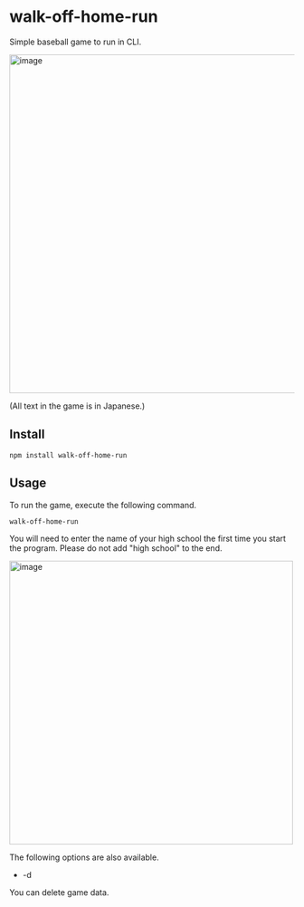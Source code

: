 # walk-off-home-run

Simple baseball game to run in CLI.

<img width="598" alt="image" src="https://user-images.githubusercontent.com/77523896/204274565-206d0ade-8ccb-4736-aa48-e64167385543.png">

(All text in the game is in Japanese.)

## Install

```
npm install walk-off-home-run
```

## Usage

To run the game, execute the following command.

```
walk-off-home-run
```

You will need to enter the name of your high school the first time you start the program.
Please do not add "high school" to the end.

<img width="501" alt="image" src="https://user-images.githubusercontent.com/77523896/204268765-651689c5-3752-40ab-8419-c72676c9f363.png">

The following options are also available.

- -d

You can delete game data.
